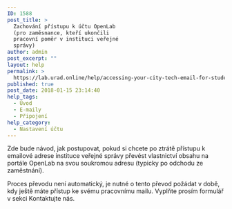 ```yaml
---
ID: 1588
post_title: >
  Zachování přístupu k účtu OpenLab
  (pro zaměsnance, kteří ukončili
  pracovní poměr v instituci veřejné
  správy)
author: admin
post_excerpt: ""
layout: help
permalink: >
  https://lab.urad.online/help/accessing-your-city-tech-email-for-students-and-alumni/
published: true
post_date: 2018-01-15 23:14:40
help_tags:
  - Úvod
  - E-maily
  - Připojení
help_category:
  - Nastavení účtu
---
```

Zde bude návod, jak postupovat, pokud si chcete po ztrátě přístupu k emailové adrese instituce veřejné správy převést vlastnictví obsahu na portále OpenLab na svou soukromou adresu (typicky po odchodu ze zaměstnání).

Proces převodu není automatický, je nutné o tento převod požádat v době, kdy ještě máte přístup ke svému pracovnímu mailu. Vyplňte prosím formulář v sekci Kontaktujte nás.
